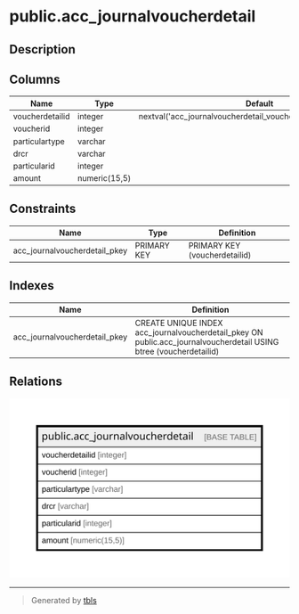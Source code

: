 # public.acc_journalvoucherdetail

## Description

## Columns

| Name | Type | Default | Nullable | Children | Parents | Comment |
| ---- | ---- | ------- | -------- | -------- | ------- | ------- |
| voucherdetailid | integer | nextval('acc_journalvoucherdetail_voucherdetailid_seq'::regclass) | false |  |  |  |
| voucherid | integer |  | true |  |  |  |
| particulartype | varchar |  | true |  |  |  |
| drcr | varchar |  | true |  |  |  |
| particularid | integer |  | true |  |  |  |
| amount | numeric(15,5) |  | true |  |  |  |

## Constraints

| Name | Type | Definition |
| ---- | ---- | ---------- |
| acc_journalvoucherdetail_pkey | PRIMARY KEY | PRIMARY KEY (voucherdetailid) |

## Indexes

| Name | Definition |
| ---- | ---------- |
| acc_journalvoucherdetail_pkey | CREATE UNIQUE INDEX acc_journalvoucherdetail_pkey ON public.acc_journalvoucherdetail USING btree (voucherdetailid) |

## Relations

![er](public.acc_journalvoucherdetail.svg)

---

> Generated by [tbls](https://github.com/k1LoW/tbls)

